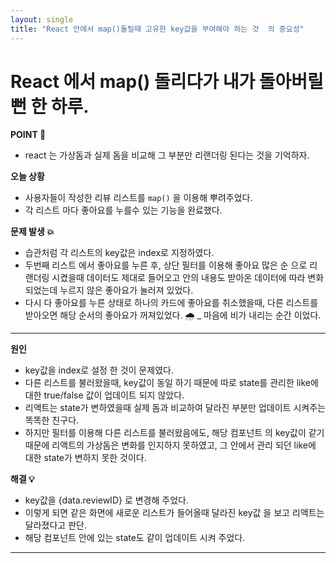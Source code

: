 ```yaml
---
layout: single
title: "React 안에서 map()돌릴때 고유한 key값을 부여해야 하는 것  의 중요성"
---
```


# React 에서 map() 돌리다가 내가 돌아버릴 뻔 한 하루.

**POINT 🎉**

- react 는 가상돔과 실제 돔을 비교해 그 부분만 리랜더링 된다는 것을 기억하자.

**오늘 상황**

- 사용자들이 작성한 리뷰 리스트를 `map()` 을 이용해 뿌려주었다.
- 각 리스트 마다 좋아요를 누를수 있는 기능을 완료했다.

**문제 발생 💥**

- 습관처럼 각 리스트의 key값은 index로 지정하였다.
- 두번째 리스트 에서 좋아요를 누른 후, 상단 필터를 이용해 좋아요 많은 순 으로 리랜더링 시켰을때 데이터도 제대로 들어오고 안의 내용도 받아온 데이터에 따라 변화 되었는데 누르지 않은 좋아요가 눌러져 있었다.
- 다시 다 좋아요를 누른 상태로 하나의 카드에 좋아요를 취소했을때, 다른 리스트를 받아오면 해당 순서의 좋아요가 꺼져있었다. 🌧 \_ 마음에 비가 내리는 순간 이었다.

---

**원인**

- key값을 index로 설정 한 것이 문제였다.
- 다른 리스트를 불러왔을때, key값이 동일 하기 때문에 따로 state를 관리한 like에 대한 true/false 값이 업데이트 되지 않았다.
- 리액트는 state가 변하였을때 실제 돔과 비교하여 달라진 부분만 업데이트 시켜주는 똑똑한 친구다.
- 하지만 필터를 이용해 다른 리스트를 불러왔음에도, 해당 컴포넌트 의 key값이 같기 때문에 리액트의 가상돔은 변화를 인지하지 못하였고, 그 안에서 관리 되던 like에 대한 state가 변하지 못한 것이다.

**해결 💡**

- key값을 {data.reviewID} 로 변경해 주었다.
- 이렇게 되면 같은 화면에 새로운 리스트가 들어올때 달라진 key값 을 보고 리액트는 달라졌다고 판단.
- 해당 컴포넌트 안에 있는 state도 같이 업데이트 시켜 주었다.

---
